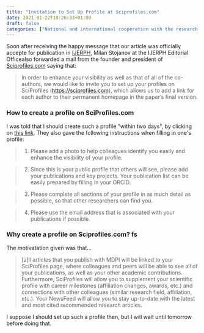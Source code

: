 ```yaml
---
title: "Invitation to Set Up Profile at Sciprofiles.com"
date: 2021-01-22T18:26:33+01:00
draft: false
categories: ["National and international cooperation with the research community", "Career development", "Publication"]
---
```


Soon after receiving the happy message that our article was officially accepte for publication in [IJERPH](https://web.archive.org/web/20210121233232/https://www.mdpi.com/journal/ijerph), Milan Stojanov at the IJERPH Editorial Officealso forwarded a mail from the founder and president of [Sciprofiles.com](https://web.archive.org/web/20210118231410/https://sciprofiles.com/) saying that:

> In order to enhance your visibility as well as that of all of the co-authors, we would like to invite you to set up your profiles on SciProfiles (https://sciprofiles.com), which allows us to add a link for each author to their permanent homepage in the paper’s final version.

### How to create a profile on SciProfiles.com

I was told that I should create such a profile "within two days", by clicking on [this link](https://sciprofiles.com/author_registration/d8b7340435f9ca4a98209a130a23b339/M1BiakxSMURXU0NNS0M4a2U3Y1pERExZMjMxSk5lcFJJT0Vxai9CZUJNcz0=). They also gave the following instructions when filling in one's profile:

>1. Please add a photo to help colleagues identify you easily and enhance the visibility of your profile.

> 2. Since this is your public profile that others will see, please add your publications and key projects. Your publication list can be easily prepared by filling in your ORCID.

> 3. Please complete all sections of your profile in as much detail as possible, so that other researchers can find you.

> 4. Please use the email address that is associated with your publications if possible.

### Why create a profile on Sciprofiles.com? fs

The motivatation given was that...

> [a]ll articles that you publish with MDPI will be linked to your SciProfiles page, where colleagues and peers will be able to see all of your publications, as well as your other academic contributions. Furthermore, SciProfiles will allow you to supplement your scientific profile with career milestones (affiliation changes, awards, etc.) and connections with other colleagues (similar research field, affiliation, etc.). Your NewsFeed will allow you to stay up-to-date with the latest and most cited recommended research articles.

I suppose I should set up such a profile then, but I will wait until tomorrow before doing that.
